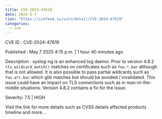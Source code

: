 ```yaml
---
title: CVE-2024-47619
date: 2025-5-7
lien: "https://cvefeed.io/vuln/detail/CVE-2024-47619"
categories:
  - cve
---
```


CVE ID : CVE-2024-47619

Published :  May 7
2025
4:15 p.m. | 1 hour
40 minutes ago

Description : syslog-ng is an enhanced log daemo. Prior to version 4.8.2
`tls_wildcard_match()` matches on certificates such as `foo.*.bar` although that is not allowed. It is also possible to pass partial wildcards such as `foo.a*c.bar` which glib matches but should be avoided / invalidated. This issue could have an impact on TLS connections
such as in man-in-the-middle situations. Version 4.8.2 contains a fix for the issue.

Severity: 7.5 | HIGH

Visit the link for more details
such as CVSS details
affected products
timeline
and more...
